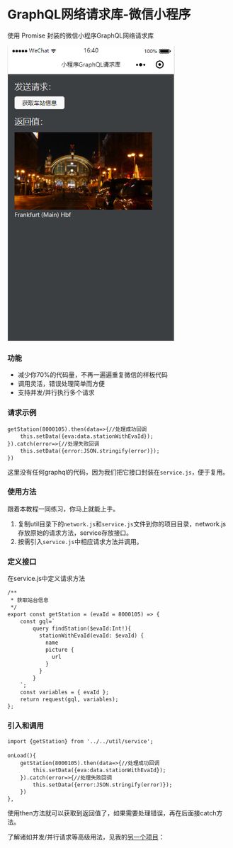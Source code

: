 # GraphQL网络请求库-微信小程序

使用 Promise 封装的微信小程序GraphQL网络请求库

![请求示例](https://github.com/23hp/wx_graphql/blob/master/demo.png)

### 功能

- 减少你70%的代码量，不再一遍遍重复微信的样板代码
- 调用灵活，错误处理简单而方便
- 支持并发/并行执行多个请求

### 请求示例

    getStation(8000105).then(data=>{//处理成功回调
        this.setData({eva:data.stationWithEvaId});
    }).catch(error=>{//处理失败回调
        this.setData({error:JSON.stringify(error)});
    })

这里没有任何graphql的代码，因为我们把它接口封装在`service.js`，便于复用。

### 使用方法

跟着本教程一同练习，你马上就能上手。

1. 复制util目录下的`network.js`和`service.js`文件到你的项目目录，network.js 存放原始的请求方法，service存放接口。
2. 按需引入`service.js`中相应请求方法并调用。

### 定义接口

在service.js中定义请求方法

    /**
     * 获取站台信息
     */
    export const getStation = (evaId = 8000105) => {
        const gql=`
            query findStation($evaId:Int!){
              stationWithEvaId(evaId: $evaId) {
                name
                picture {
                  url
                }
              }
            }
        `;
        const variables = { evaId };
        return request(gql, variables);
    };

### 引入和调用

    import {getStation} from '../../util/service';

    onLoad(){
        getStation(8000105).then(data=>{//处理成功回调
            this.setData({eva:data.stationWithEvaId});
        }).catch(error=>{//处理失败回调
            this.setData({error:JSON.stringify(error)});
        })
    },


使用then方法就可以获取到返回值了，如果需要处理错误，再在后面接catch方法。

了解诸如并发/并行请求等高级用法，见我的[另一个项目](https://github.com/23hp/wx_network)：

